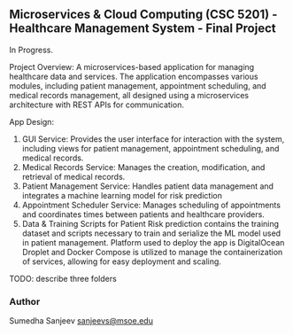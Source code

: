 ## Microservices & Cloud Computing (CSC 5201) - Healthcare Management System - Final Project

In Progress.

Project Overview:
A microservices-based application for managing healthcare data and services. The application encompasses various modules, including patient management, appointment scheduling, and medical records management, all designed using a microservices architecture with REST APIs for communication.

App Design: 
1. GUI Service: Provides the user interface for interaction with the system, including views for patient management, appointment scheduling, and medical records.
2. Medical Records Service: Manages the creation, modification, and retrieval of medical records.
3. Patient Management Service: Handles patient data management and integrates a machine learning model for risk prediction
4. Appointment Scheduler Service: Manages scheduling of appointments and coordinates times between patients and healthcare providers.
5. Data & Training Scripts for Patient Risk prediction contains the training dataset and scripts necessary to train and serialize the ML model used in patient management.
Platform used to deploy the app is DigitalOcean Droplet and Docker Compose is utilized to manage the containerization of services, allowing for easy deployment and scaling.

TODO: describe three folders

### Author
Sumedha Sanjeev
sanjeevs@msoe.edu
